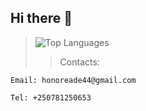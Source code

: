 ## Hi there 👋

<!--
**honoreade/honoreade** is a ✨ _special_ ✨ repository because its `README.md` (this file) appears on your GitHub profile.

Here are some ideas to get you started:

- 🔭 I’m currently working on ...
- 🌱 I’m currently learning ...
- 👯 I’m looking to collaborate on ...
- 🤔 I’m looking for help with ...
- 💬 Ask me about ...
- 📫 How to reach me: ...
- 😄 Pronouns: ...
- ⚡ Fun fact: ...
-->

<!-- > ![GitHub Statistics](https://github-readme-stats.vercel.app/api?username=honoreade&theme=radical) -->
> ![Top Languages](https://github-readme-stats.vercel.app/api/top-langs/?username=uwisoneye&show_icons=true&theme=radical)
>
> > Contacts:
```
Email: honoreade44@gmail.com
```
```
Tel: +250781250653
```
